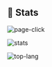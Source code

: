 ## 📄 Stats
![page-click](https://komarev.com/ghpvc/?username=weihao)

![stats](https://github-readme-stats.vercel.app/api?username=weihao&show_icons=true&title_color=3498db&bg_color=ffffff00&text_color=718096)

![top-lang](https://github-readme-stats.vercel.app/api/top-langs?username=weihao&layout=compact&title_color=3498db&bg_color=ffffff00&text_color=718096)

